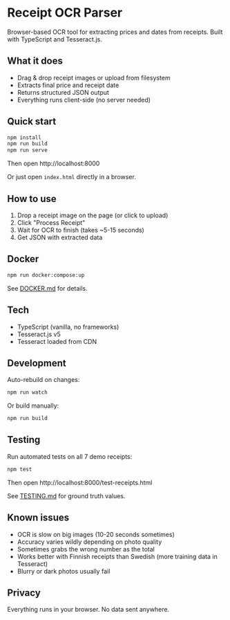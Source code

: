 # Receipt OCR Parser

Browser-based OCR tool for extracting prices and dates from receipts. Built with TypeScript and Tesseract.js.

## What it does

- Drag & drop receipt images or upload from filesystem
- Extracts final price and receipt date
- Returns structured JSON output
- Everything runs client-side (no server needed)

## Quick start

```bash
npm install
npm run build
npm run serve
```

Then open http://localhost:8000

Or just open `index.html` directly in a browser.

## How to use

1. Drop a receipt image on the page (or click to upload)
2. Click "Process Receipt"
3. Wait for OCR to finish (takes ~5-15 seconds)
4. Get JSON with extracted data

## Docker

```bash
npm run docker:compose:up
```

See [DOCKER.md](DOCKER.md) for details.

## Tech

- TypeScript (vanilla, no frameworks)
- Tesseract.js v5
- Tesseract loaded from CDN

## Development

Auto-rebuild on changes:

```bash
npm run watch
```

Or build manually:

```bash
npm run build
```

## Testing

Run automated tests on all 7 demo receipts:

```bash
npm test
```

Then open http://localhost:8000/test-receipts.html

See [TESTING.md](TESTING.md) for ground truth values.

## Known issues

- OCR is slow on big images (10-20 seconds sometimes)
- Accuracy varies wildly depending on photo quality
- Sometimes grabs the wrong number as the total
- Works better with Finnish receipts than Swedish (more training data in Tesseract)
- Blurry or dark photos usually fail

## Privacy

Everything runs in your browser. No data sent anywhere.
